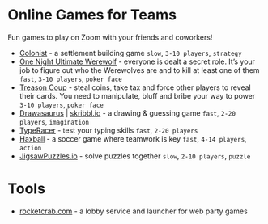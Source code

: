 # Online Games for Teams
Fun games to play on Zoom with your friends and coworkers!
- [Colonist](https://colonist.io) - a settlement building game `slow`, `3-10 players`, `strategy`
- [One Night Ultimate Werewolf](https://netgames.io/games/onu-werewolf/) - everyone is dealt a secret role. It’s your job to figure out who the Werewolves are and to kill at least one of them `fast`, `3-10 players`, `poker face`
- [Treason Coup](https://coup.thebrown.net) - steal coins, take tax and force other players to reveal their cards. You need to manipulate, bluff and bribe your way to power `3-10 players`, `poker face`
- [Drawasaurus](https://www.drawasaurus.org) | [skribbl.io](https://skribbl.io) - a drawing & guessing game `fast`, `2-20 players`, `imagination`
- [TypeRacer](https://play.typeracer.com) - test your typing skills `fast`, `2-20 players`
- [Haxball](https://www.haxball.com) - a soccer game where teamwork is key `fast`, `4-14 players`, `action`
- [JigsawPuzzles.io](https://jigsawpuzzles.io) - solve puzzles together `slow`, `2-10 players`, `puzzle`

# Tools
- [rocketcrab.com](https://rocketcrab.com) - a lobby service and launcher for web party games
